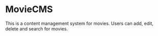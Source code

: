 # MovieCMS
This is a content management system for movies. Users can add, edit, delete and search for movies.
